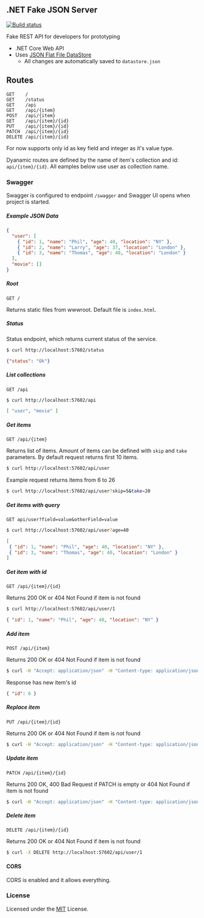 .NET Fake JSON Server
--------------------------

[![Build status](https://ci.appveyor.com/api/projects/status/hacg7qupp5oxbct8?svg=true)](https://ci.appveyor.com/project/ttu/dotnet-fake-json-server)

Fake REST API for developers for prototyping
 
* .NET Core Web API
* Uses [JSON Flat File DataStore](https://github.com/ttu/json-flatfile-datastore)
  * All changes are automatically saved to `datastore.json`

## Routes

```
GET    /
GET    /status
GET    /api
GET    /api/{item}
POST   /api/{item}
GET    /api/{item}/{id}
PUT    /api/{item}/{id}
PATCH  /api/{item}/{id}
DELETE /api/{item}/{id}
```

For now supports only id as key field and integer as it's value type.

Dyanamic routes are defined by the name of item's collection and id: `api/{item}/{id}`. All eamples below use user as collection name.

### Swagger

Swagger is configured to endpoint `/swagger` and Swagger UI opens when project is started.

##### Example JSON Data

```json
{
  "user": [
    { "id": 1, "name": "Phil", "age": 40, "location": "NY" },
    { "id": 2, "name": "Larry", "age": 37, "location": "London" },
    { "id": 3, "name": "Thomas", "age": 40, "location": "London" }
  ],
  "movie": []
}
```

##### Root

`GET /`

Returns static files from wwwroot. Default file is `index.html`.

##### Status

Status endpoint, which returns current status of the service.

```sh
$ curl http://localhost:57602/status
```
```json
{"status": "Ok"}
```

#####  List collections 

`GET /api`

```sh
$ curl http://localhost:57602/api
```

```json
[ "user", "movie" ]
```

##### Get items

`GET /api/{item}`

Returns list of items. Amount of items can be defined with `skip` and `take` parameters. By default request returns first 10 items. 
```sh
$ curl http://localhost:57602/api/user
```

Example request returns items from 6 to 26

```sh
$ curl http://localhost:57602/api/user?skip=5&take=20
```


##### Get items with query 

`GET api/user?field=value&otherField=value`

```sh
$ curl http://localhost:57602/api/user?age=40
```
```json
[ 
 { "id": 1, "name": "Phil", "age": 40, "location": "NY" },
 { "id": 3, "name": "Thomas", "age": 40, "location": "London" }
]
```

##### Get item with id 

`GET /api/{item}/{id}`

Returns 200 OK or 404 Not Found if item is not found

```sh
$ curl http://localhost:57602/api/user/1
```

```json
{ "id": 1, "name": "Phil", "age": 40, "location": "NY" }
```

##### Add item 

`POST /api/{item}`

Returns 200 OK or 404 Not Found if item is not found

```sh
$ curl -H "Accept: application/json" -H "Content-type: application/json" -X POST -d '{ "name": "Phil", "age": 40, "location": "NY" }' http://localhost:57602/api/user/
```
Response has new item's id

```json
{ "id": 6 }
```

##### Replace item 

`PUT /api/{item}/{id}`

Returns 200 OK or 404 Not Found if item is not found

```sh
$ curl -H "Accept: application/json" -H "Content-type: application/json" -X PUT -d '{ "name": "Roger", "age": 28, "location": "SF" }' http://localhost:57602/api/user/1
```

##### Update item 

`PATCH /api/{item}/{id}`

Returns 200 OK, 400 Bad Request if PATCH is empty or 404 Not Found if item is not found

```sh
$ curl -H "Accept: application/json" -H "Content-type: application/json" -X PATCH -d '{ "name": "Timmy" }' http://localhost:57602/api/user/1
```

##### Delete item 

`DELETE /api/{item}/{id}`

Returns 200 OK or 404 Not Found if item is not found

```sh
$ curl -X DELETE http://localhost:57602/api/user/1
```


#### CORS

CORS is enabled and it allows everything.

### License

Licensed under the [MIT](LICENSE) License.
